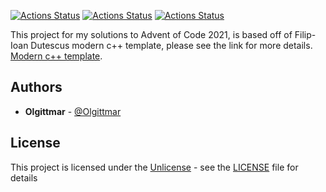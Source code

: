 [![Actions Status](https://github.com/filipdutescu/modern-cpp-template/workflows/MacOS/badge.svg)](https://github.com/Olgittmar/myAoC_2021/actions/workflows/macos.yml)
[![Actions Status](https://github.com/filipdutescu/modern-cpp-template/workflows/Windows/badge.svg)](https://github.com/Olgittmar/myAoC_2021/actions/workflows/windows.yml)
[![Actions Status](https://github.com/filipdutescu/modern-cpp-template/workflows/Ubuntu/badge.svg)](https://github.com/Olgittmar/myAoC_2021/actions/workflows/ubuntu.yml)
<!-- [![codecov](https://codecov.io/gh/filipdutescu/modern-cpp-template/branch/master/graph/badge.svg)](https://codecov.io/gh/filipdutescu/modern-cpp-template) -->


This project for my solutions to Advent of Code 2021, is based off of Filip-Ioan Dutescus modern c++ template, please see the link for more details.
[Modern c++ template](https://github.com/filipdutescu/modern-cpp-template).

## Authors

* **Olgittmar** - [@Olgittmar](https://github.com/Olgittmar)

## License

This project is licensed under the [Unlicense](https://unlicense.org/) - see the
[LICENSE](LICENSE) file for details
